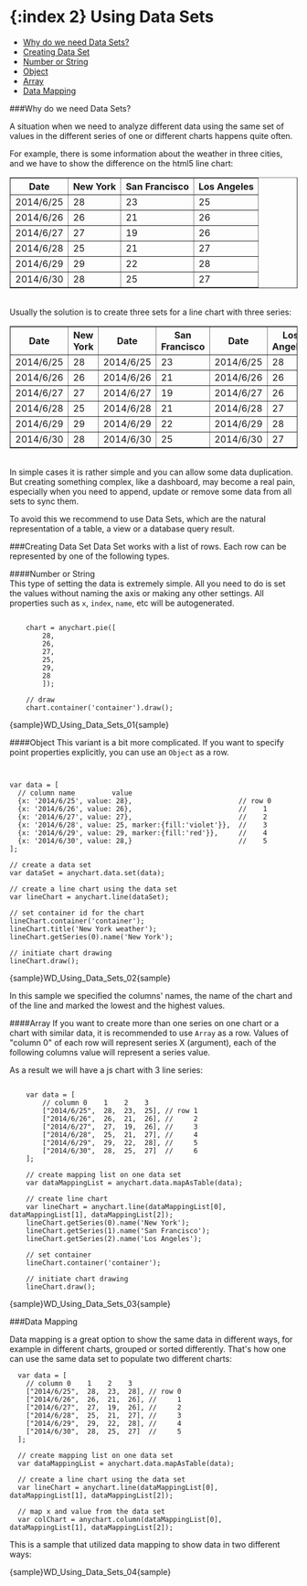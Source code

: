 {:index 2}
Using Data Sets
=================
* [Why do we need Data Sets?](#why_do_we_need_data_sets)
* [Creating Data Set](#creating_data_set)
 * [Number or String](#number_or_string) 
 * [Object](#object) 
 * [Array](#array)
* [Data Mapping](#data_mapping)

###Why do we need Data Sets?

A situation when we need to analyze different data using the same set of values in the different series of one or different charts happens quite often. 

For example, there is some information about the weather in three cities, and we have to show the difference on the html5 line chart:

<table border="1" class="dtTABLE">
<tbody>
<tr>
<th>Date</th>
<th>New York</th>
<th>San Francisco</th>
<th>Los Angeles</th>
</tr>
<tr>
<td>2014/6/25</td>
<td>28</td>
<td>23</td>
<td>25</td>
</tr>
<tr>
<td>2014/6/26</td>
<td>26</td>
<td>21</td>
<td>26</td>
</tr>
<tr>
<td>2014/6/27</td>
<td>27</td>
<td>19</td>
<td>26</td>
</tr>
<tr>
<td>2014/6/28</td>
<td>25</td>
<td>21</td>
<td>27</td>
</tr>
<tr>
<td>2014/6/29</td>
<td>29</td>
<td>22</td>
<td>28</td>
</tr>
<tr>
<td>2014/6/30</td>
<td>28</td>
<td>25</td>
<td>27</td>
</tr>
</tbody>
</table>
  
<br>
  Usually the solution is to create three sets for a line chart with three series:

<table border="1" class="dtTABLE"><tbody>
<tr>
<th>Date</th>
<th>New York</th>
<th>Date</b></th>
<th>San Francisco</th>
<th>Date</th>
<th>Los Angeles</th>
</tr>
<tr>
<td>2014/6/25</td>
<td>28</td>
<td>2014/6/25</td>
<td>23</td>
<td>2014/6/25</td>
<td>28</td>
</tr>
<tr>
<td>2014/6/26</td>
<td>26</td>
<td>2014/6/26</td>
<td>21</td>
<td>2014/6/26</td>
<td>26</td>
</tr>
<tr>
<td>2014/6/27 </td>
<td>27</td>
<td>2014/6/27</td>
<td>19</td>
<td>2014/6/27</td>
<td>26</td>
</tr>
<tr>
<td>2014/6/28 </td>
<td>25</td>
<td>2014/6/28</td>
<td>21</td>
<td>2014/6/28</td>
<td>27</td>
</tr>
<tr>
<td>2014/6/29</td>
<td>29</td>
<td>2014/6/29</td>
<td>22</td>
<td>2014/6/29</td>
<td>28</td>
</tr>
<tr>
<td>2014/6/30 </td>
<td>28</td>
<td>2014/6/30</td>
<td>25</td>
<td>2014/6/30</td>
<td>27</td>
</tr>
</tbody>
</table>
<br>
In simple cases it is rather simple and you can allow some data duplication. But creating something complex, like a dashboard, may become a real pain, especially when you need to append, update or remove some data from all sets to sync them.  

To avoid this we recommend to use Data Sets, which are the natural representation of a table, a view or a database query result.

###Creating Data Set
Data Set works with a list of rows. Each row can be represented by one of the following types.

####Number or String  
This type of setting the data is extremely simple. All you need to do is set the values without naming the axis or making any other settings. All properties such as `x`, `index`, `name`, etc will be autogenerated.
```

    chart = anychart.pie([
        28, 
        26, 
        27, 
        25,
        29,
        28
        ]);

    // draw
    chart.container('container').draw();
```
{sample}WD\_Using\_Data\_Sets\_01{sample}

####Object
This variant is a bit more complicated. If you want to specify point properties explicitly, you can use an `Object` as a row.  
```


var data = [
  // column name         value
  {x: '2014/6/25', value: 28},                          // row 0
  {x: '2014/6/26', value: 26},                          //    1
  {x: '2014/6/27', value: 27},                          //    2
  {x: '2014/6/28', value: 25, marker:{fill:'violet'}},  //    3
  {x: '2014/6/29', value: 29, marker:{fill:'red'}},     //    4
  {x: '2014/6/30', value: 28,}                          //    5
];

// create a data set
var dataSet = anychart.data.set(data);

// create a line chart using the data set
var lineChart = anychart.line(dataSet);

// set container id for the chart
lineChart.container('container');
lineChart.title('New York weather');
lineChart.getSeries(0).name('New York');

// initiate chart drawing
lineChart.draw();
```

{sample}WD\_Using\_Data\_Sets\_02{sample}

In this sample we specified the columns' names, the name of the chart and of the line and marked the lowest and the highest values.

####Array
If you want to create more than one series on one chart or a chart with similar data, it is recommended to use `Array` as a row. Values of "column 0" of each row will represent series X (argument), each of the following columns value will represent a series value.

As a result we will have a js chart with 3 line series:  
```

    var data = [
        // column 0    1    2    3
        ["2014/6/25",  28,  23,  25], // row 1
        ["2014/6/26",  26,  21,  26], //     2
        ["2014/6/27",  27,  19,  26], //     3
        ["2014/6/28",  25,  21,  27], //     4
        ["2014/6/29",  29,  22,  28], //     5
        ["2014/6/30",  28,  25,  27]  //     6
    ];

    // create mapping list on one data set
    var dataMappingList = anychart.data.mapAsTable(data);

    // create line chart
    var lineChart = anychart.line(dataMappingList[0], dataMappingList[1], dataMappingList[2]);
    lineChart.getSeries(0).name('New York');
    lineChart.getSeries(1).name('San Francisco');
    lineChart.getSeries(2).name('Los Angeles');
    
    // set container
    lineChart.container('container');

    // initiate chart drawing
    lineChart.draw();

```

{sample}WD\_Using\_Data\_Sets\_03{sample}

###Data Mapping

Data mapping is a great option to show the same data in different ways, for example in different charts, grouped or sorted differently. That's how one can use the same data set to populate two different charts:

```
  var data = [
    // column 0    1    2    3
    ["2014/6/25",  28,  23,  28], // row 0
    ["2014/6/26",  26,  21,  26], //     1
    ["2014/6/27",  27,  19,  26], //     2
    ["2014/6/28",  25,  21,  27], //     3
    ["2014/6/29",  29,  22,  28], //     4
    ["2014/6/30",  28,  25,  27]  //     5
  ];

  // create mapping list on one data set
  var dataMappingList = anychart.data.mapAsTable(data);

  // create a line chart using the data set
  var lineChart = anychart.line(dataMappingList[0], dataMappingList[1], dataMappingList[2]);

  // map x and value from the data set
  var colChart = anychart.column(dataMappingList[0], dataMappingList[1], dataMappingList[2]);
```

This is a sample that utilized data mapping to show data in two different ways:

{sample}WD\_Using\_Data\_Sets\_04{sample}
